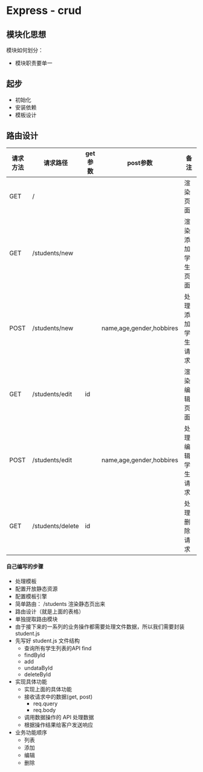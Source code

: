# Express - crud

## 模块化思想

模块如何划分：
- 模块职责要单一

## 起步

- 初始化
- 安装依赖
- 模板设计

## 路由设计

| 请求方法 | 请求路径 | get参数 | post参数 |备注 |
|---------|---------|---------|----------|----|
|  GET    | /               |      |                            | 渲染页面             |
|  GET    | /students/new   |      |                            | 渲染添加学生页面      |
|  POST   | /students/new   |      | name,age,gender,hobbires   | 处理添加学生请求      |
|  GET    | /students/edit  |id    |                            | 渲染编辑页面          |
|  POST   | /students/edit  |      | name,age,gender,hobbires   | 处理编辑学生请求      |
|  GET    | /students/delete|id    |                            | 处理删除请求          |


#### 自己编写的步骤
- 处理模板
- 配置开放静态资源
- 配置模板引擎
- 简单路由： /students 渲染静态页出来
- 路由设计（就是上面的表格）
- 单独提取路由模块
- 由于接下来的一系列的业务操作都需要处理文件数据，所以我们需要封装 student.js
- 先写好 student.js 文件结构
    - 查询所有学生列表的API find
    - findById
    - add
    - undataById
    - deleteById
- 实现具体功能
    - 实现上面的具体功能
    - 接收请求中的数据(get, post)
        - req.query
        - req.body
    - 调用数据操作的 API 处理数据
    - 根据操作结果给客户发送响应
- 业务功能顺序
    - 列表
    - 添加
    - 编辑
    - 删除
 

